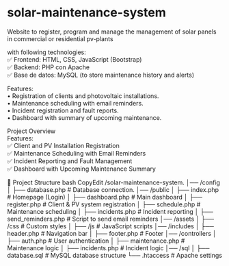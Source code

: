 # solar-maintenance-system
Website to register, program and manage the management of solar panels in commercial or residential pv-plants

with following technologies:   
✅ Frontend: HTML, CSS, JavaScript (Bootstrap)   
✅ Backend: PHP con Apache   
✅ Base de datos: MySQL (to store maintenance history and alerts)   

Features:   
•	Registration of clients and photovoltaic installations.   
•	Maintenance scheduling with email reminders.   
•	Incident registration and fault reports.   
•	Dashboard with summary of upcoming maintenance.  

Project Overview  
Features:  
✅ Client and PV Installation Registration  
✅ Maintenance Scheduling with Email Reminders  
✅ Incident Reporting and Fault Management  
✅ Dashboard with Upcoming Maintenance Summary  

📂 Project Structure
bash
CopyEdit
/solar-maintenance-system.
│── /config
│   ├── database.php          # Database connection.
│── /public
│   ├── index.php             # Homepage (Login)
│   ├── dashboard.php         # Main dashboard
│   ├── register.php          # Client & PV system registration
│   ├── schedule.php          # Maintenance scheduling
│   ├── incidents.php         # Incident reporting
│   ├── send_reminders.php    # Script to send email reminders
│── /assets
│   ├── /css                  # Custom styles
│   ├── /js                   # JavaScript scripts
│── /includes
│   ├── header.php            # Navigation bar
│   ├── footer.php            # Footer
│── /controllers
│   ├── auth.php              # User authentication
│   ├── maintenance.php       # Maintenance logic
│   ├── incidents.php         # Incident logic
│── /sql
│   ├── database.sql          # MySQL database structure
└── .htaccess                 # Apache settings




